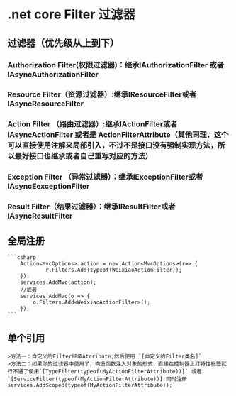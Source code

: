 ﻿# .net core Filter 过滤器
## 过滤器（优先级从上到下）
### Authorization Filter(权限过滤器)：继承IAuthorizationFilter 或者IAsyncAuthorizationFilter
### Resource Filter（资源过滤器）:继承IResourceFilter或者IAsyncResourceFilter
### Action Filter （路由过滤器）:继承IActionFilter或者IAsyncActionFilter 或者是 ActionFilterAttribute（其他同理，这个可以直接使用注解来局部引入，不过不是接口没有强制实现方法，所以最好接口也继承或者自己重写对应的方法）
### Exception Filter （异常过滤器）：继承IExceptionFilter或者IAsyncEexceptionFilter
### Result Filter（结果过滤器）：继承IResultFilter或者IAsyncResultFilter 
## 全局注册
	```csharp
		Action<MvcOptions> action = new Action<MvcOptions>(r=> {
                r.Filters.Add(typeof(WeixiaoActionFilter));
        });
        services.AddMvc(action);
		//或者
		services.AddMvc(o => {
            o.Filters.Add<WeixiaoActionFilter>();
        });
	```
## 单个引用
	>方法一：自定义的Filter继承Atrribute,然后使用 `[自定义的Filter类名]`
	>方法二：如果你的过滤器中使用了，构造函数注入对象的形式，直接在控制器上打特性标签就行不通了使用`[TypeFilter(typeof(MyActionFilterAttribute))]` 或者`[ServiceFilter(typeof(MyActionFilterAttribute))] 同时注册services.AddScoped(typeof(MyActionFilterAttribute));`
